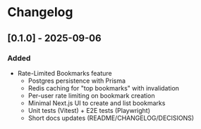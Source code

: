 # Changelog

## [0.1.0] - 2025-09-06

### Added

- Rate-Limited Bookmarks feature
  - Postgres persistence with Prisma
  - Redis caching for "top bookmarks" with invalidation
  - Per-user rate limiting on bookmark creation
  - Minimal Next.js UI to create and list bookmarks
  - Unit tests (Vitest) + E2E tests (Playwright)
  - Short docs updates (README/CHANGELOG/DECISIONS)
